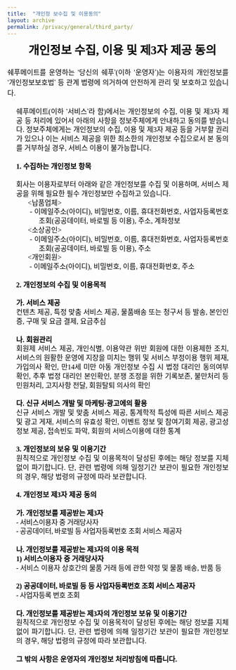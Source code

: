 ```yaml
---
title:  "개인정 보수집 및 이용동의"
layout: archive
permalink: /privacy/general/third_party/
---
```


<html>

<head>
<meta http-equiv=Content-Type content="text/html; charset=utf-8">
<meta name=Generator content="Microsoft Word 15 (filtered)">
<title>개인정보 수집 및 이용동의</title>
<style>
<!--
 /* Font Definitions */
 @font-face
	{font-family:"Cambria Math";
	panose-1:2 4 5 3 5 4 6 3 2 4;}
@font-face
	{font-family:"Arial Unicode MS";
	panose-1:2 11 6 4 2 2 2 2 2 4;}
@font-face
	{font-family:함초롬바탕;
	panose-1:0 0 0 0 0 0 0 0 0 0;}
@font-face
	{font-family:함초롬돋움;
	panose-1:0 0 0 0 0 0 0 0 0 0;}
@font-face
	{font-family:휴먼명조;
	panose-1:0 0 0 0 0 0 0 0 0 0;}
@font-face
	{font-family:"\@Arial Unicode MS";
	panose-1:2 11 6 4 2 2 2 2 2 4;}
@font-face
	{font-family:"\@휴먼명조";
	panose-1:0 0 0 0 0 0 0 0 0 0;}
@font-face
	{font-family:"\@함초롬돋움";
	panose-1:0 0 0 0 0 0 0 0 0 0;}
@font-face
	{font-family:"\@함초롬바탕";
	panose-1:0 0 0 0 0 0 0 0 0 0;}
 /* Style Definitions */
 p.a, li.a, div.a
	{mso-style-name:바탕글;
	margin:0in;
	text-align:justify;
	text-justify:inter-ideograph;
	line-height:103%;
	text-autospace:none;
	word-break:break-all;
	font-size:10.0pt;
	font-family:"함초롬바탕",serif;
	color:black;}
.MsoChpDefault
	{font-family:"Malgun Gothic",sans-serif;}
 /* Page Definitions */
 @page WordSection1
	{size:595.25pt 841.85pt;
	margin:99.2pt 85.0pt 99.2pt 85.0pt;}
div.WordSection1
	{page:WordSection1;}
 /* List Definitions */
 ol
	{margin-bottom:0in;}
ul
	{margin-bottom:0in;}
-->
</style>

</head>

<body lang=EN-US link=blue vlink=purple style='word-wrap:break-word'>

<div class=WordSection1>

<p class=a align=center style='margin-left:15.0pt;text-align:center;line-height:
130%;word-break:normal'><b><span lang=ZH-CN style='font-size:20.0pt;line-height:
130%;font-family:"휴먼명조",serif'>개인정보 수집</span></b><b><span style='font-size:
20.0pt;line-height:130%;font-family:"휴먼명조",serif'>, <span lang=ZH-CN>이용 및 제</span>3<span
lang=ZH-CN>자 제공 동의</span></span></b></p>

<p class=a style='margin-left:15.0pt;line-height:130%'><span style='font-size:
12.0pt;line-height:130%;font-family:"휴먼명조",serif'>&nbsp;</span></p>

<p class=a style='line-height:146%'><span lang=ZH-CN style='font-size:12.0pt;
line-height:146%;font-family:"휴먼명조",serif'>쉐푸메이트를 운영하는 </span><span
style='font-size:12.0pt;line-height:146%;font-family:"Arial Unicode MS",sans-serif'>‘</span><span
lang=ZH-CN style='font-size:12.0pt;line-height:146%;font-family:"휴먼명조",serif'>당신의
쉐푸</span><span style='font-size:12.0pt;line-height:146%;font-family:"Arial Unicode MS",sans-serif'>’</span><span
style='font-size:12.0pt;line-height:146%;font-family:"휴먼명조",serif'>(<span
lang=ZH-CN>이하 </span></span><span style='font-size:12.0pt;line-height:146%;
font-family:"Arial Unicode MS",sans-serif'>‘</span><span lang=ZH-CN
style='font-size:12.0pt;line-height:146%;font-family:"휴먼명조",serif'>운영자</span><span
style='font-size:12.0pt;line-height:146%;font-family:"Arial Unicode MS",sans-serif'>’</span><span
style='font-size:12.0pt;line-height:146%;font-family:"휴먼명조",serif'>)<span
lang=ZH-CN style='letter-spacing:-.1pt'>는 </span><span lang=ZH-CN>이용자의 개인정보를 </span></span><span
style='font-size:12.0pt;line-height:146%;font-family:"Arial Unicode MS",sans-serif'>‘</span><span
lang=ZH-CN style='font-size:12.0pt;line-height:146%;font-family:"휴먼명조",serif'>개인정보보호법</span><span
style='font-size:12.0pt;line-height:146%;font-family:"Arial Unicode MS",sans-serif'>’</span><span
style='font-size:12.0pt;line-height:146%;font-family:"휴먼명조",serif'> <span
lang=ZH-CN>등 관계 법령에 의거하여 안전하게 관리 및 보호하고 있습니다</span>.</span></p>

<p class=a style='margin-left:15.0pt;line-height:130%'><span style='font-size:
12.0pt;line-height:130%;font-family:"휴먼명조",serif'>&nbsp;</span></p>

<p class=a style='margin-left:15.0pt;line-height:130%'><span lang=ZH-CN
style='font-size:12.0pt;line-height:130%;font-family:"휴먼명조",serif'>쉐푸메이트</span><span
style='font-size:12.0pt;line-height:130%;font-family:"휴먼명조",serif'>(<span
lang=ZH-CN>이하 </span></span><span style='font-size:12.0pt;line-height:130%;
font-family:"Arial Unicode MS",sans-serif'>‘</span><span lang=ZH-CN
style='font-size:12.0pt;line-height:130%;font-family:"휴먼명조",serif'>서비스</span><span
style='font-size:12.0pt;line-height:130%;font-family:"Arial Unicode MS",sans-serif'>’</span><span
lang=ZH-CN style='font-size:12.0pt;line-height:130%;font-family:"휴먼명조",serif'>라
함</span><span style='font-size:12.0pt;line-height:130%;font-family:"휴먼명조",serif'>)<span
lang=ZH-CN>에서는 개인정보의 수집</span>, <span lang=ZH-CN>이용 및 제</span>3<span
lang=ZH-CN>자 제공 등 처리에 있어서 아래의 사항을 정보주체에게 안내하고 동의를 받습니다</span>. <span
lang=ZH-CN>정보주체에게는 개인정보의 수집</span>, <span lang=ZH-CN>이용 및 제</span>3<span
lang=ZH-CN>자 제공 등을 거부할 권리가 있으나 이는 서비스 제공을 위한 최소한의 개인정보 수집으로서 본 동의를 거부하실 경우</span>,
<span lang=ZH-CN>서비스 이용이 불가능합니다</span>.</span></p>

<p class=a style='margin-left:15.0pt;line-height:130%'><span style='font-size:
12.0pt;line-height:130%;font-family:"휴먼명조",serif'>&nbsp;</span></p>

<p class=a style='margin-left:15.0pt;line-height:130%'><b><span
style='font-size:12.0pt;line-height:130%;font-family:"휴먼명조",serif'>1. <span
lang=ZH-CN>수집하는 개인정보 항목</span></span></b></p>

<p class=a style='margin-left:15.0pt;line-height:130%'><b><span
style='font-size:12.0pt;line-height:130%;font-family:"휴먼명조",serif'>&nbsp;</span></b></p>

<p class=a style='margin-left:15.0pt;line-height:130%'><span lang=ZH-CN
style='font-size:12.0pt;line-height:130%;font-family:"휴먼명조",serif'>회사는 이용자로부터 아래와
같은 개인정보를 수집 및 이용하며</span><span style='font-size:12.0pt;line-height:130%;
font-family:"휴먼명조",serif'>, <span lang=ZH-CN>서비스 제공을 위해 필요한 필수 개인정보만 수집하고 있습니다</span>.</span></p>

<p class=a style='margin-left:15.0pt;text-indent:19.95pt;line-height:130%'><span
style='font-size:12.0pt;line-height:130%;font-family:"휴먼명조",serif'>&lt;<span
lang=ZH-CN>납품업체</span>&gt;</span></p>

<p class=a style='margin-left:53.7pt;text-indent:-18.75pt;line-height:130%'><span
style='font-size:12.0pt;line-height:130%;font-family:"휴먼명조",serif'> - <span
lang=ZH-CN>이메일주소</span>(<span lang=ZH-CN>아이디</span>), <span lang=ZH-CN>비밀번호</span>,
<span lang=ZH-CN>이름</span>, <span lang=ZH-CN>휴대전화번호</span>, <span lang=ZH-CN>사업자등록번호
조회</span>(<span lang=ZH-CN>공공데이터</span>, <span lang=ZH-CN>바로빌 등 이용</span>), <span
lang=ZH-CN>주소</span>, <span lang=ZH-CN>계좌정보</span></span></p>

<p class=a style='margin-left:15.0pt;text-indent:19.95pt;line-height:130%'><span
style='font-size:12.0pt;line-height:130%;font-family:"휴먼명조",serif'>&lt;<span
lang=ZH-CN>소상공인</span>&gt;</span></p>

<p class=a style='margin-left:53.7pt;text-indent:-18.75pt;line-height:130%'><span
style='font-size:12.0pt;line-height:130%;font-family:"휴먼명조",serif'> - <span
lang=ZH-CN>이메일주소</span>(<span lang=ZH-CN>아이디</span>), <span lang=ZH-CN>비밀번호</span>,
<span lang=ZH-CN>이름</span>, <span lang=ZH-CN>휴대전화번호</span>, <span lang=ZH-CN>사업자등록번호
조회</span>(<span lang=ZH-CN>공공데이터</span>, <span lang=ZH-CN>바로빌 등 이용</span>), <span
lang=ZH-CN>주소</span></span></p>

<p class=a style='margin-left:15.0pt;text-indent:19.95pt;line-height:130%'><span
style='font-size:12.0pt;line-height:130%;font-family:"휴먼명조",serif'>&lt;<span
lang=ZH-CN>개인회원</span>&gt;</span></p>

<p class=a style='margin-left:15.0pt;text-indent:19.95pt;line-height:130%'><span
style='font-size:12.0pt;line-height:130%;font-family:"휴먼명조",serif'> - <span
lang=ZH-CN>이메일주소</span>(<span lang=ZH-CN>아이디</span>), <span lang=ZH-CN>비밀번호</span>,
<span lang=ZH-CN>이름</span>, <span lang=ZH-CN>휴대전화번호</span>, <span lang=ZH-CN>주소</span></span></p>

<p class=a style='margin-left:15.0pt;line-height:130%'><span style='font-size:
12.0pt;line-height:130%;font-family:"휴먼명조",serif'>   </span></p>

<p class=a style='margin-left:15.0pt;line-height:130%'><b><span
style='font-size:12.0pt;line-height:130%;font-family:"휴먼명조",serif'>2. <span
lang=ZH-CN>개인정보의 수집 및 이용목적</span></span></b></p>

<p class=a style='margin-left:15.0pt;line-height:130%'><b><span
style='font-size:12.0pt;line-height:130%;font-family:"휴먼명조",serif'>&nbsp;</span></b></p>

<p class=a style='margin-left:15.0pt;line-height:130%'><b><span lang=ZH-CN
style='font-size:12.0pt;line-height:130%;font-family:"휴먼명조",serif'>가</span></b><b><span
style='font-size:12.0pt;line-height:130%;font-family:"휴먼명조",serif'>. <span
lang=ZH-CN>서비스 제공 </span></span></b></p>

<p class=a style='margin-left:15.0pt;line-height:130%'><span lang=ZH-CN
style='font-size:12.0pt;line-height:130%;font-family:"휴먼명조",serif'>컨텐츠 제공</span><span
style='font-size:12.0pt;line-height:130%;font-family:"휴먼명조",serif'>, <span
lang=ZH-CN>특정 맞춤 서비스 제공</span>, <span lang=ZH-CN>물품배송 또는 청구서 등 발송</span>, <span
lang=ZH-CN>본인인증</span>, <span lang=ZH-CN>구매 및 요금 결제</span>, <span lang=ZH-CN>요금추심</span></span></p>

<p class=a style='margin-left:15.0pt;line-height:130%'><span style='font-size:
12.0pt;line-height:130%;font-family:"휴먼명조",serif'>&nbsp;</span></p>

<p class=a style='margin-left:15.0pt;line-height:130%'><b><span lang=ZH-CN
style='font-size:12.0pt;line-height:130%;font-family:"휴먼명조",serif'>나</span></b><b><span
style='font-size:12.0pt;line-height:130%;font-family:"휴먼명조",serif'>. <span
lang=ZH-CN>회원관리</span></span></b></p>

<p class=a style='margin-left:15.0pt;line-height:130%'><span lang=ZH-CN
style='font-size:12.0pt;line-height:130%;font-family:"휴먼명조",serif;letter-spacing:
-.05pt'>회원제 서비스 제공</span><span style='font-size:12.0pt;line-height:130%;
font-family:"휴먼명조",serif;letter-spacing:-.05pt'>, <span lang=ZH-CN>개인식별</span>,
<span lang=ZH-CN>이용약관 위반 회원에 대한 이용제한 조치</span>, <span lang=ZH-CN>서비스의 원활한 운영에 지장을
미치는 행위 및 서비스 부정이용 행위 제재</span>, <span lang=ZH-CN>가입의사 확인</span>, <span
lang=ZH-CN>만</span>14<span lang=ZH-CN>세 미만 아동 개인정보 수집 시 법정 대리인 동의여부 확인</span>, <span
lang=ZH-CN>추후 법정 대리인 본인확인</span>, <span lang=ZH-CN>분쟁 조정을 위한 기록보존</span>, <span
lang=ZH-CN>불만처리 등 민원처리</span>, <span lang=ZH-CN>고지사항 전달</span>, <span
lang=ZH-CN>회원탈퇴 의사의 확인</span></span></p>

<p class=a style='margin-left:15.0pt;line-height:130%'><span style='font-size:
12.0pt;line-height:130%;font-family:"휴먼명조",serif'>&nbsp;</span></p>

<p class=a style='margin-left:15.0pt;line-height:130%'><b><span lang=ZH-CN
style='font-size:12.0pt;line-height:130%;font-family:"휴먼명조",serif'>다</span></b><b><span
style='font-size:12.0pt;line-height:130%;font-family:"휴먼명조",serif'>. <span
lang=ZH-CN>신규 서비스 개발 및 마케팅</span></span></b><b><span style='font-size:12.0pt;
line-height:130%;font-family:"Arial Unicode MS",sans-serif'>·</span></b><b><span
lang=ZH-CN style='font-size:12.0pt;line-height:130%;font-family:"휴먼명조",serif'>광고에의
활용</span></b></p>

<p class=a style='margin-left:15.0pt;line-height:130%'><span lang=ZH-CN
style='font-size:12.0pt;line-height:130%;font-family:"휴먼명조",serif'>신규 서비스 개발 및 맞춤
서비스 제공</span><span style='font-size:12.0pt;line-height:130%;font-family:"휴먼명조",serif'>,
<span lang=ZH-CN>통계학적 특성에 따른 서비스 제공 및 광고 게재</span>, <span lang=ZH-CN>서비스의 유효성 확인</span>,
<span lang=ZH-CN>이벤트 정보 및 참여기회 제공</span>, <span lang=ZH-CN>광고성 정보 제공</span>, <span
lang=ZH-CN>접속빈도 파악</span>, <span lang=ZH-CN>회원의 서비스이용에 대한 통계</span></span></p>

<p class=a style='margin-left:15.0pt;line-height:130%'><span style='font-size:
12.0pt;line-height:130%;font-family:"휴먼명조",serif'>&nbsp;</span></p>

<p class=a style='margin-left:15.0pt;line-height:130%'><b><span
style='font-size:12.0pt;line-height:130%;font-family:"휴먼명조",serif'>3. <span
lang=ZH-CN>개인정보의 보유 및 이용기간</span></span></b></p>

<p class=a style='margin-left:15.0pt;line-height:130%'><span lang=ZH-CN
style='font-size:12.0pt;line-height:130%;font-family:"휴먼명조",serif'>원칙적으로 개인정보 수집
및 이용목적이 달성된 후에는 해당 정보를 지체 없이 파기합니다</span><span style='font-size:12.0pt;
line-height:130%;font-family:"휴먼명조",serif'>. <span lang=ZH-CN>단</span>, <span
lang=ZH-CN>관련 법령에 의해 일정기간 보관이 필요한 개인정보의 경우</span>, <span lang=ZH-CN>해당 법령의 규정에 따라
보관합니다</span>.</span></p>

<p class=a style='margin-left:15.0pt;line-height:130%'><span style='font-size:
12.0pt;line-height:130%;font-family:"휴먼명조",serif'> </span></p>

<p class=a style='margin-left:15.0pt;line-height:130%'><b><span
style='font-size:12.0pt;line-height:130%;font-family:"휴먼명조",serif'>4. <span
lang=ZH-CN>개인정보 제</span>3<span lang=ZH-CN>자 제공 동의</span></span></b></p>

<p class=a style='margin-left:15.0pt;line-height:130%'><span style='font-size:
12.0pt;line-height:130%;font-family:"휴먼명조",serif;letter-spacing:-.1pt'>&nbsp;</span></p>

<p class=a style='margin-left:15.0pt;line-height:130%'><b><span lang=ZH-CN
style='font-size:12.0pt;line-height:130%;font-family:"휴먼명조",serif;letter-spacing:
-.1pt'>가</span></b><b><span style='font-size:12.0pt;line-height:130%;
font-family:"휴먼명조",serif;letter-spacing:-.1pt'>. <span lang=ZH-CN>개인정보를 제공받는 제</span>3<span
lang=ZH-CN>자</span></span></b></p>

<p class=a style='margin-left:15.0pt;text-indent:0in;line-height:130%'><span
style='font-size:12.0pt;line-height:130%;font-family:"휴먼명조",serif;letter-spacing:
-.3pt'>- </span><span lang=ZH-CN style='font-size:12.0pt;line-height:130%;
font-family:"휴먼명조",serif;letter-spacing:-.3pt'>서비스이용자 중 거래당사자</span></p>

<p class=a style='margin-left:15.0pt;text-indent:0in;line-height:130%'><span
style='font-size:12.0pt;line-height:130%;font-family:"휴먼명조",serif;letter-spacing:
-.3pt'>- </span><span lang=ZH-CN style='font-size:12.0pt;line-height:130%;
font-family:"휴먼명조",serif;letter-spacing:-.3pt'>공공데이터</span><span
style='font-size:12.0pt;line-height:130%;font-family:"휴먼명조",serif;letter-spacing:
-.3pt'>, <span lang=ZH-CN>바로빌 등 사업자등록번호 조회 서비스 제공자</span></span></p>

<p class=a style='margin-left:15.0pt;line-height:130%'><span style='font-size:
12.0pt;line-height:130%;font-family:"휴먼명조",serif;color:blue;letter-spacing:
-.3pt'>&nbsp;</span></p>

<p class=a style='margin-left:15.0pt;line-height:130%'><b><span lang=ZH-CN
style='font-size:12.0pt;line-height:130%;font-family:"휴먼명조",serif;letter-spacing:
-.1pt'>나</span></b><b><span style='font-size:12.0pt;line-height:130%;
font-family:"휴먼명조",serif;letter-spacing:-.1pt'>. <span lang=ZH-CN>개인정보를 제공받는 제</span>3<span
lang=ZH-CN>자의 이용 목적</span></span></b></p>

<p class=a style='margin-left:15.0pt;line-height:130%'><b><span
style='font-size:12.0pt;line-height:130%;font-family:"휴먼명조",serif;letter-spacing:
-.1pt'>1) <span lang=ZH-CN>서비스이용자 중 거래당사자</span></span></b></p>

<p class=a style='margin-left:15.0pt;line-height:130%'><span style='font-size:
12.0pt;line-height:130%;font-family:"휴먼명조",serif;letter-spacing:-.1pt'>- <span
lang=ZH-CN>서비스 이용자 상호간의 물품 거래 등에 관한 약정 및 물품 배송</span>, <span lang=ZH-CN>반품 등</span></span></p>

<p class=a style='margin-left:15.0pt;line-height:130%'><span style='font-size:
12.0pt;line-height:130%;font-family:"휴먼명조",serif;color:blue;letter-spacing:
-.1pt'>&nbsp;</span></p>

<p class=a style='margin-left:15.0pt;line-height:130%'><b><span
style='font-size:12.0pt;line-height:130%;font-family:"휴먼명조",serif;letter-spacing:
-.1pt'>2) <span lang=ZH-CN>공공데이터</span>, <span lang=ZH-CN>바로빌 등 </span></span></b><b><span
lang=ZH-CN style='font-size:12.0pt;line-height:130%;font-family:"휴먼명조",serif;
letter-spacing:-.3pt'>등 사업자등록번호 조회 서비스 제공자</span></b></p>

<p class=a style='margin-left:15.0pt;text-indent:0in;line-height:130%'><span
style='font-size:12.0pt;line-height:130%;font-family:"휴먼명조",serif;letter-spacing:
-.3pt'>- </span><span lang=ZH-CN style='font-size:12.0pt;line-height:130%;
font-family:"휴먼명조",serif;letter-spacing:-.3pt'>사업자등록 번호 조회 </span></p>

<p class=a style='margin-left:15.0pt;line-height:130%'><b><span
style='font-size:12.0pt;line-height:130%;font-family:"휴먼명조",serif;letter-spacing:
-.1pt'>&nbsp;</span></b></p>

<p class=a style='margin-left:15.0pt;line-height:130%'><b><span lang=ZH-CN
style='font-size:12.0pt;line-height:130%;font-family:"휴먼명조",serif;letter-spacing:
-.1pt'>다</span></b><b><span style='font-size:12.0pt;line-height:130%;
font-family:"휴먼명조",serif;letter-spacing:-.1pt'>. <span lang=ZH-CN>개인정보를 제공받는 제</span>3<span
lang=ZH-CN>자의 개인정보 보유 및 이용기간</span></span></b></p>

<p class=a style='margin-left:15.0pt;line-height:130%'><span lang=ZH-CN
style='font-size:12.0pt;line-height:130%;font-family:"휴먼명조",serif'>원칙적으로 개인정보 수집
및 이용목적이 달성된 후에는 해당 정보를 지체 없이 파기합니다</span><span style='font-size:12.0pt;
line-height:130%;font-family:"휴먼명조",serif'>. <span lang=ZH-CN>단</span>, <span
lang=ZH-CN>관련 법령에 의해 일정기간 보관이 필요한 개인정보의 경우</span>, <span lang=ZH-CN>해당 법령의 규정에 따라
보관합니다</span>. </span></p>

<p class=a style='margin-left:15.0pt;line-height:130%'><span style='font-size:
12.0pt;line-height:130%;font-family:"휴먼명조",serif'>&nbsp;</span></p>

<p class=a style='margin-left:15.0pt;line-height:130%'><b><span lang=ZH-CN
style='font-size:12.0pt;line-height:130%;font-family:"휴먼명조",serif'>그 밖의 사항은 운영자의
개인정보 처리방침에 따릅니다</span></b><b><span style='font-size:12.0pt;line-height:130%;
font-family:"휴먼명조",serif'>.</span></b></p>

</div>

</body>

</html>
